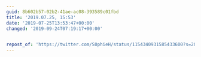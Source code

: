 ```yaml
---
guid: 8b602b57-02b2-41ae-ac08-393589c01fbd
title: '2019.07.25, 15:53'
date: '2019-07-25T13:53:47+00:00'
changed: '2019-09-24T07:19:17+00:00'


repost_of: 'https://twitter.com/S0phieH/status/1154340931585433600?s=20'
---
```



